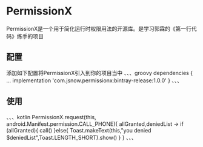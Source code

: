 # PermissionX
PermissionX是一个用于简化运行时权限用法的开源库。是学习郭霖的《第一行代码》练手的项目

## 配置
添加如下配置将PermissionX引入到你的项目当中
、、、groovy
dependencies {
    ...
    implementation 'com.jsnow.permissionx:bintray-release:1.0.0'
}
、、、


## 使用
、、、kotlin
    PermissionX.request(this,
    android.Manifest.permission.CALL_PHONE){
        allGranted,deniedList ->
        if (allGranted){
            call()
        }else{
            Toast.makeText(this,"you denied $deniedList",Toast.LENGTH_SHORT).show()
        }
    }
、、、